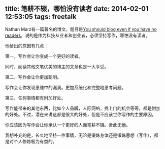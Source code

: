 title: 笔耕不辍，哪怕没有读者
date: 2014-02-01 12:53:05
tags: freetalk
---

Nathan Marz有一篇著名的博文，题目是[You should blog even if you have no readers](http://nathanmarz.com/blog/you-should-blog-even-if-you-have-no-readers.html)，说的是作为科技从业者和创业者，必须坚持写作，哪怕没有读者。

他给出的原因有几点：

第一，写作会让你变成一个更好的读者。

同时，阅读其他文笔优美的博主的文章也是一大享受。

第二，写作会让你更加聪明。

写作会让你发现思维中的漏洞。更加系统化和完整地思考问题。

第三，任何事情都有附加好处。

写作能带来的其他东西，比如个人品牌，人际网络，找上门的机会等等，都是附加的好处。不过，潜在来讲这都是很大的好处，但是不应该世你写作的主要原因。

你应该因为写作会让你承认一个更好的人而笔耕不辍。舍此无他。

我想补充的是，长久地坚持一件事情，无论是锻炼身体还是锻炼思想（写作），都是对个人修炼极为有益的。
